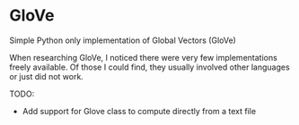 # GloVe

Simple Python only implementation of Global Vectors (GloVe)

When researching GloVe, I noticed there were very few implementations freely available. Of those I could find, they usually involved other languages or just did not work.

TODO:
+ Add support for Glove class to compute directly from a text file
